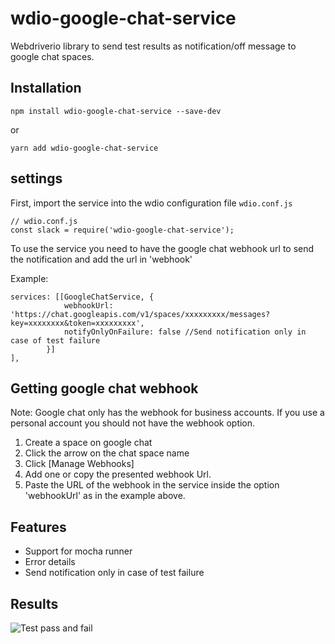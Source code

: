 # wdio-google-chat-service

Webdriverio library to send test results as notification/off message to google chat spaces.

## Installation

`npm install wdio-google-chat-service --save-dev`

or

`yarn add wdio-google-chat-service`

## settings

First, import the service into the wdio configuration file `wdio.conf.js`

```
// wdio.conf.js
const slack = require('wdio-google-chat-service');
```

To use the service you need to have the google chat webhook url to send the notification and add the url in 'webhook'

Example:

```
services: [[GoogleChatService, {
            webhookUrl: 'https://chat.googleapis.com/v1/spaces/xxxxxxxxx/messages?key=xxxxxxxx&token=xxxxxxxxx',
            notifyOnlyOnFailure: false //Send notification only in case of test failure
        }]
],
```

## Getting google chat webhook

Note: Google chat only has the webhook for business accounts. If you use a personal account you should not have the webhook option.

1. Create a space on google chat
2. Click the arrow on the chat space name
3. Click [Manage Webhooks]
4. Add one or copy the presented webhook Url.
5. Paste the URL of the webhook in the service inside the option 'webhookUrl' as in the example above.

## Features

- Support for mocha runner
- Error details
- Send notification only in case of test failure

## Results

![Test pass and fail](/wdio-google-chat-service/img/testPassAndFail.png)

